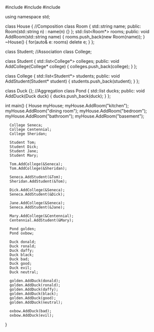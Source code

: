 #include <iostream>
#include <string>
#include <list>
 
  using namespace std;
  
  class House {   //Composition
    class Room {
        std::string name;
    public:
        Room(std::string n) : name(n) {}
    };
    std::list<Room*> rooms;
  public:
    void AddRoom(std::string name) {
          rooms.push_back(new Room(name));
      }
    ~House() { 
          for(auto& e: rooms) 
              delete e;
    }
  };
  
  class Student;    //Association
  class College; 
  
  class Student {
      std::list<College*> colleges;
  public:
      void AddCollege(College* college) {
          colleges.push_back(college);
      }
  };
  
  class College {
      std::list<Student*> students;
  public:
      void AddStudent(Student* student) {
          students.push_back(student);
      }
  };
  
  class Duck {};    //Aggregation
  class Pond {
      std::list<Duck> ducks;
  public:
      void AddDuck(Duck duck)
      {
          ducks.push_back(duck);
      }
  };
  
  int main() {
      House myHouse;
      myHouse.AddRoom("kitchen");
      myHouse.AddRoom("dining room");
      myHouse.AddRoom("bedroom");
      myHouse.AddRoom("bathroom");
      myHouse.AddRoom("basement");
      
      College Seneca;
      College Centennial;
      College Sheridan;
      
      Student Tom;
      Student Dick;
      Student Jane;
      Student Mary;
      
      Tom.AddCollege(&Seneca);
      Tom.AddCollege(&Sheridan);

      Seneca.AddStudent(&Tom);
      Sheridan.AddStudent(&Tom);

      Dick.AddCollege(&Seneca);
      Seneca.AddStudent(&Dick);
  
      Jane.AddCollege(&Seneca);
      Seneca.AddStudent(&Jane);
  
      Mary.AddCollege(&Centennial);
      Centennial.AddStudent(&Mary);
      
      Pond golden;
      Pond oxbow;

      Duck donald;
      Duck ronald;
      Duck daffy;
      Duck black;
      Duck bad;
      Duck good;
      Duck evil;
      Duck neutral;

      golden.AddDuck(donald);
      golden.AddDuck(ronald);
      golden.AddDuck(daffy);
      golden.AddDuck(black);
      golden.AddDuck(good);
      golden.AddDuck(neutral);

      oxbow.AddDuck(bad);
      oxbow.AddDuck(evil);
  }
